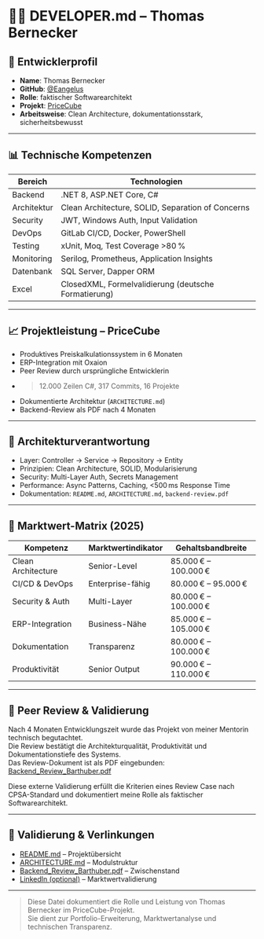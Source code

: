 # 👨‍💻 DEVELOPER.md – Thomas Bernecker

## 🧭 Entwicklerprofil

- **Name**: Thomas Bernecker  
- **GitHub**: [@Eangelus](https://github.com/Eangelus)  
- **Rolle**: faktischer Softwarearchitekt  
- **Projekt**: [PriceCube](https://github.com/Eangelus/PriceCube)  
- **Arbeitsweise**: Clean Architecture, dokumentationsstark, sicherheitsbewusst

---

## 📊 Technische Kompetenzen

| Bereich | Technologien |
|--------|--------------|
| Backend | .NET 8, ASP.NET Core, C# |
| Architektur | Clean Architecture, SOLID, Separation of Concerns |
| Security | JWT, Windows Auth, Input Validation |
| DevOps | GitLab CI/CD, Docker, PowerShell |
| Testing | xUnit, Moq, Test Coverage >80 % |
| Monitoring | Serilog, Prometheus, Application Insights |
| Datenbank | SQL Server, Dapper ORM |
| Excel | ClosedXML, Formelvalidierung (deutsche Formatierung) |

---

## 📈 Projektleistung – PriceCube

- Produktives Preiskalkulationssystem in 6 Monaten  
- ERP-Integration mit Oxaion  
- Peer Review durch ursprüngliche Entwicklerin  
- >12.000 Zeilen C#, 317 Commits, 16 Projekte  
- Dokumentierte Architektur (`ARCHITECTURE.md`)  
- Backend-Review als PDF nach 4 Monaten

---

## 🧠 Architekturverantwortung

- Layer: Controller → Service → Repository → Entity  
- Prinzipien: Clean Architecture, SOLID, Modularisierung  
- Security: Multi-Layer Auth, Secrets Management  
- Performance: Async Patterns, Caching, <500 ms Response Time  
- Dokumentation: `README.md`, `ARCHITECTURE.md`, `backend-review.pdf`

---

## 🧮 Marktwert-Matrix (2025)

| Kompetenz | Marktwertindikator | Gehaltsbandbreite |
|-----------|---------------------|-------------------|
| Clean Architecture | Senior-Level | 85.000 € – 100.000 € |
| CI/CD & DevOps | Enterprise-fähig | 80.000 € – 95.000 € |
| Security & Auth | Multi-Layer | 80.000 € – 100.000 € |
| ERP-Integration | Business-Nähe | 85.000 € – 105.000 € |
| Dokumentation | Transparenz | 80.000 € – 100.000 € |
| Produktivität | Senior Output | 90.000 € – 110.000 € |

---
## 📎 Peer Review & Validierung

Nach 4 Monaten Entwicklungszeit wurde das Projekt von meiner Mentorin technisch begutachtet.  
Die Review bestätigt die Architekturqualität, Produktivität und Dokumentationstiefe des Systems.  
Das Review-Dokument ist als PDF eingebunden: [Backend_Review_Barthuber.pdf](./Backend_Review_Barthuber.pdf)

Diese externe Validierung erfüllt die Kriterien eines Review Case nach CPSA-Standard und dokumentiert meine Rolle als faktischer Softwarearchitekt.

---
## 📎 Validierung & Verlinkungen

- [README.md](./README.md) – Projektübersicht  
- [ARCHITECTURE.md](./ARCHITECTURE.md) – Modulstruktur  
- [Backend_Review_Barthuber.pdf](./Backend_Review_Barthuber.pdf) – Zwischenstand  
- [LinkedIn (optional)](https://www.linkedin.com/in/thomas-bernecker) – Marktwertvalidierung

---

> Diese Datei dokumentiert die Rolle und Leistung von Thomas Bernecker im PriceCube-Projekt.  
> Sie dient zur Portfolio-Erweiterung, Marktwertanalyse und technischen Transparenz.
